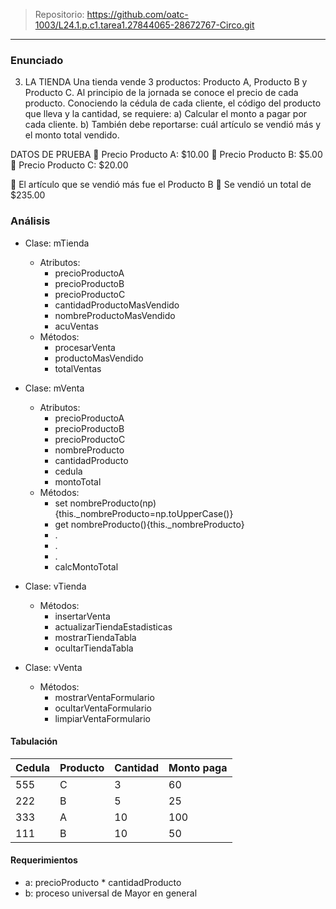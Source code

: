 > Repositorio: https://github.com/oatc-1003/L24.1.p.c1.tarea1.27844065-28672767-Circo.git

---
### Enunciado

3. LA TIENDA
Una tienda vende 3 productos: Producto A, Producto B y Producto C. Al principio de la
jornada se conoce el precio de cada producto. Conociendo la cédula de cada cliente, el código
del producto que lleva y la cantidad, se requiere:
a) Calcular el monto a pagar por cada cliente.
b) También debe reportarse: cuál artículo se vendió más y el monto total vendido.

DATOS DE PRUEBA
 Precio Producto A: $10.00
 Precio Producto B: $5.00
 Precio Producto C: $20.00

 El artículo que se vendió más fue el Producto B
 Se vendió un total de $235.00

### Análisis

- Clase: mTienda
	- Atributos:
		- precioProductoA
		- precioProductoB
		- precioProductoC
		- cantidadProductoMasVendido
        - nombreProductoMasVendido
        - acuVentas
	- Métodos:
		- procesarVenta
		- productoMasVendido
		- totalVentas
- Clase: mVenta
	- Atributos:
		- precioProductoA
		- precioProductoB
		- precioProductoC
        - nombreProducto
        - cantidadProducto
        - cedula
        - montoTotal
	- Métodos:
		- set nombreProducto(np){this._nombreProducto=np.toUpperCase()}
		- get nombreProducto(){this._nombreProducto}
		- .
		- .
		- .
		- calcMontoTotal

- Clase: vTienda
	- Métodos:
		- insertarVenta
		- actualizarTiendaEstadisticas
		- mostrarTiendaTabla
		- ocultarTiendaTabla
- Clase: vVenta
	- Métodos:
		- mostrarVentaFormulario
		- ocultarVentaFormulario
		- limpiarVentaFormulario

#### Tabulación

| Cedula  | Producto | Cantidad | Monto paga |
| ------- | -------- | -------- | ---------- |
| 555     | C        |  3       | 60         |
| 222     | B        |  5       | 25         |
| 333     | A        |  10      | 100        |
| 111     | B        |  10      | 50         |
#### Requerimientos

- a: precioProducto * cantidadProducto
- b: proceso universal de Mayor en general